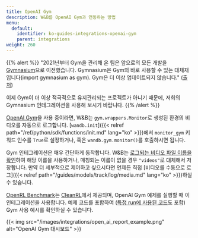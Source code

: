 ```yaml
---
title: OpenAI Gym
description: W&B를 OpenAI Gym과 연동하는 방법
menu:
  default:
    identifier: ko-guides-integrations-openai-gym
    parent: integrations
weight: 260
---
```


{{% alert %}}
"2021년부터 Gym을 관리해 온 팀은 앞으로의 모든 개발을 [Gymnasium](https://github.com/Farama-Foundation/Gymnasium)으로 이전했습니다. Gymnasium은 Gym의 바로 사용할 수 있는 대체재입니다(import gymnasium as gym). Gym은 더 이상 업데이트되지 않습니다." ([출처](https://github.com/openai/gym#the-team-that-has-been-maintaining-gym-since-2021-has-moved-all-future-development-to-gymnasium-a-drop-in-replacement-for-gym-import-gymnasium-as-gym-and-gym-will-not-be-receiving-any-future-updates-please-switch-over-to-gymnasium-as-soon-as-youre-able-to-do-so-if-youd-like-to-read-more-about-the-story-behind-this-switch-please-check-out-this-blog-post))

이제 Gym이 더 이상 적극적으로 유지관리되는 프로젝트가 아니기 때문에, 저희의 Gymnasium 인테그레이션을 사용해 보시기 바랍니다.
{{% /alert %}}

[OpenAI Gym](https://github.com/openai/gym)을 사용 중이라면, W&B는 `gym.wrappers.Monitor`로 생성된 환경의 비디오를 자동으로 로그합니다. [`wandb.init`]({{< relref path="/ref/python/sdk/functions/init.md" lang="ko" >}})에서 `monitor_gym` 키워드 인수를 `True`로 설정하거나, 혹은 `wandb.gym.monitor()`를 호출하시면 됩니다.

Gym 인테그레이션은 매우 간단하게 동작합니다. W&B는 [로그되는 비디오 파일 이름을 확인](https://github.com/wandb/wandb/blob/master/wandb/integration/gym/__init__.py#L15)하여 해당 이름을 사용하거나, 매칭되는 이름이 없을 경우 `"videos"`로 대체해서 저장합니다. 만약 더 세부적으로 제어하고 싶으시다면 언제든 직접 [비디오를 수동으로 로그]({{< relref path="/guides/models/track/log/media.md" lang="ko" >}})하실 수 있습니다.

[OpenRL Benchmark](https://wandb.me/openrl-benchmark-report)는 [CleanRL](https://github.com/vwxyzjn/cleanrl)에서 제공되며, OpenAI Gym 예제를 실행할 때 이 인테그레이션을 사용합니다. 예제 코드를 포함하여 ([특정 run에 사용된 코드](https://wandb.ai/cleanrl/cleanrl.benchmark/runs/2jrqfugg/code?workspace=user-costa-huang)도 포함) Gym 사용 예시를 확인하실 수 있습니다.

{{< img src="/images/integrations/open_ai_report_example.png" alt="OpenAI Gym 대시보드" >}}